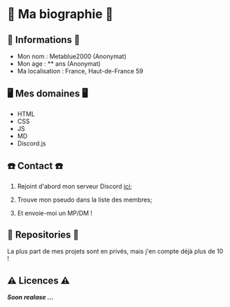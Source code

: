 # 👤 Ma biographie 👤
## 📰 Informations 📰
  * Mon nom : Metablue2000 (Anonymat)
  * Mon age : ** ans (Anonymat)
  * Ma localisation : France, Haut-de-France 59

## 🖥️ Mes domaines 🖥️
  * HTML
  * CSS
  * JS
  * MD
  * Discord.js

## ☎️ Contact ☎️
  1. Rejoint d'abord mon serveur Discord [ici](https://discord.gg/Sh4FHGAuRU);
  
  1. Trouve mon pseudo dans la liste des membres;
  
  1. Et envoie-moi un MP/DM !

## 📕 Repositories 📕
  La plus part de mes projets sont en privés, mais j'en compte déjà plus de 10 !

## ⚠️ Licences ⚠️

  ***Soon realase ...***
